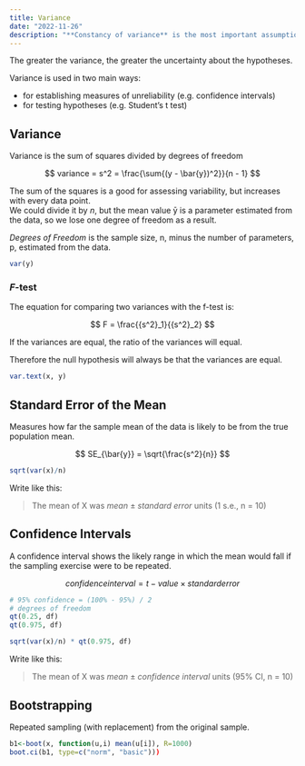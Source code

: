 ```yaml
---
title: Variance
date: "2022-11-26"
description: "**Constancy of variance** is the most important assumption we make in most statistical analyses.  When the variances are different, don’t compare the means."
---
```


The greater the variance, the greater the uncertainty about the hypotheses.

Variance is used in two main ways:

 * for establishing measures of unreliability (e.g. confidence intervals)
 * for testing hypotheses (e.g. Student’s t test)

## Variance

Variance is the sum of squares divided by degrees of freedom

$$
variance = s^2 = \frac{\sum{(y - \bar{y})^2}}{n - 1}
$$

The sum of the squares is a good for assessing variability, but increases with every data point.  
We could divide it by $n$, but the mean value ȳ is a parameter estimated from the data, so we lose one degree of freedom as a result.

*Degrees of Freedom* is the sample size, n, minus the number of parameters, p, estimated from the data.

```r
var(y)
```

### *F*-test

The equation for comparing two variances with the f-test is:

$$
F = \frac{{s^2}_1}{{s^2}_2}
$$

If the variances are equal, the ratio of the variances will equal.

Therefore the null hypothesis will always be that the variances are equal.

```r
var.text(x, y)
```

## Standard Error of the Mean

Measures how far the sample mean of the data is likely to be from the true population mean.

$$
SE_{\bar{y}} = \sqrt{\frac{s^2}{n}}
$$

```r
sqrt(var(x)/n)
```

Write like this:

> The mean of X was *mean* ± *standard error* units (1 s.e., n = 10)


## Confidence Intervals

A confidence interval shows the likely range in which the mean would fall if the sampling exercise were to be repeated.

$$
confidence interval = t-value \times standard error
$$

```r
# 95% confidence = (100% - 95%) / 2
# degrees of freedom
qt(0.25, df) 
qt(0.975, df)

sqrt(var(x)/n) * qt(0.975, df)
```

Write like this:

> The mean of X was *mean* ± *confidence interval* units (95% CI, n = 10)

## Bootstrapping

Repeated sampling (with replacement) from the original sample.

```r
b1<-boot(x, function(u,i) mean(u[i]), R=1000)
boot.ci(b1, type=c("norm", "basic")))
```
